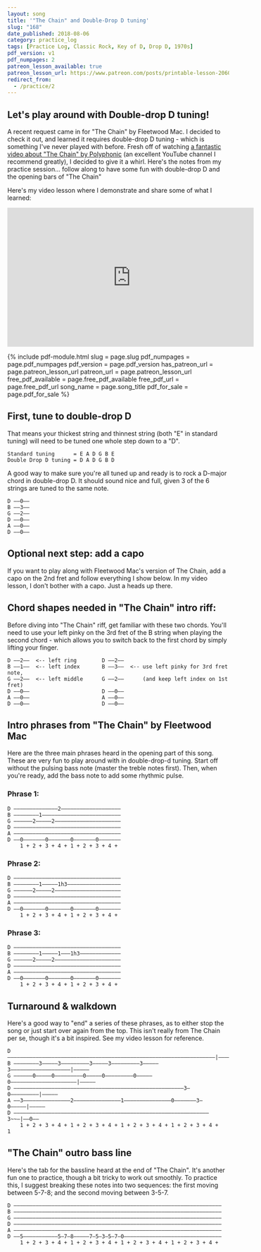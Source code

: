 ```yaml
---
layout: song
title: '"The Chain" and Double-Drop D tuning'
slug: "168"
date_published: 2018-08-06
category: practice_log
tags: [Practice Log, Classic Rock, Key of D, Drop D, 1970s]
pdf_version: v1
pdf_numpages: 2
patreon_lesson_available: true
patreon_lesson_url: https://www.patreon.com/posts/printable-lesson-20607117
redirect_from:
  - /practice/2
---
```


## Let's play around with Double-drop D tuning!

A recent request came in for "The Chain" by Fleetwood Mac. I decided to check it out, and learned it requires double-drop D tuning - which is something I've never played with before. Fresh off of watching [a fantastic video about "The Chain" by Polyphonic](https://www.youtube.com/watch?v=RqTARzw7j_w) (an excellent YouTube channel I recommend greatly), I decided to give it a whirl. Here's the notes from my practice session... follow along to have some fun with double-drop D and the opening bars of "The Chain"

Here's my video lesson where I demonstrate and share some of what I learned:

<iframe width="560" height="315" src="https://www.youtube.com/embed/wqe2dQjUnVw?showinfo=0" frameborder="0" allowfullscreen></iframe>

{% include pdf-module.html slug = page.slug pdf_numpages = page.pdf_numpages pdf_version = page.pdf_version has_patreon_url = page.patreon_lesson_url patreon_url = page.patreon_lesson_url free_pdf_available = page.free_pdf_available free_pdf_url = page.free_pdf_url song_name = page.song_title pdf_for_sale = page.pdf_for_sale %}

## First, tune to double-drop D

That means your thickest string and thinnest string (both "E" in standard tuning) will need to be tuned one whole step down to a "D".

    Standard tuning      = E A D G B E
    Double Drop D tuning = D A D G B D

A good way to make sure you're all tuned up and ready is to rock a D-major chord in double-drop D. It should sound nice and full, given 3 of the 6 strings are tuned to the same note.

    D ––0––
    B ––3––
    G ––2––
    D ––0––
    A ––0––
    D ––0––

## Optional next step: add a capo

If you want to play along with Fleetwood Mac's version of The Chain, add a capo on the 2nd fret and follow everything I show below. In my video lesson, I don't bother with a capo. Just a heads up there.

## Chord shapes needed in "The Chain" intro riff:

Before diving into "The Chain" riff, get familiar with these two chords. You'll need to use your left pinky on the 3rd fret of the B string when playing the second chord - which allows you to switch back to the first chord by simply lifting your finger.

    D ––2––  <-- left ring        D ––2––
    B ––1––  <-- left index       B ––3––  <-- use left pinky for 3rd fret note,
    G ––2––  <-- left middle      G ––2––      (and keep left index on 1st fret)
    D ––0––                       D ––0––
    A ––0––                       A ––0––
    D ––0––                       D ––0––

## Intro phrases from "The Chain" by Fleetwood Mac

Here are the three main phrases heard in the opening part of this song. These are very fun to play around with in double-drop-d tuning. Start off without the pulsing bass note (master the treble notes first). Then, when you're ready, add the bass note to add some rhythmic pulse.

### Phrase 1:

    D ––––––––––––––2–––––––––––––––––––
    B ––––––––1–––––––––––––––––––––––––
    G ––––––2–––––2–––––––––––––––––––––
    D ––––––––––––––––––––––––––––––––––
    A ––––––––––––––––––––––––––––––––––
    D ––0–––––––0–––––––0–––––––0–––––––
        1 + 2 + 3 + 4 + 1 + 2 + 3 + 4 +

### Phrase 2:

    D ––––––––––––––––––––––––––––––––––
    B ––––––––1–––––1h3–––––––––––––––––
    G ––––––2–––––2–––––––––––––––––––––
    D ––––––––––––––––––––––––––––––––––
    A ––––––––––––––––––––––––––––––––––
    D ––0–––––––0–––––––0–––––––0–––––––
        1 + 2 + 3 + 4 + 1 + 2 + 3 + 4 +

### Phrase 3:

    D ––––––––––––––––––––––––––––––––––
    B ––––––––1–––––1–––1h3–––––––––––––
    G ––––––2–––––2–––––––––––––––––––––
    D ––––––––––––––––––––––––––––––––––
    A ––––––––––––––––––––––––––––––––––
    D ––0–––––––0–––––––0–––––––0–––––––
        1 + 2 + 3 + 4 + 1 + 2 + 3 + 4 +

## Turnaround & walkdown

Here's a good way to "end" a series of these phrases, as to either stop the song or just start over again from the top. This isn't really from The Chain per se, though it's a bit inspired. See my video lesson for reference.

    D ––––––––––––––––––––––––––––––––––––––––––––––––––––––––––––––––––|–––––
    B ––––––––3–––––3–––––––––3–––––3–––––––––3–––––3–––––––––––––––––––|–––––
    G ––––––0–––––0–––––––––0–––––0–––––––––0–––––0–––––––––––––––––––––|–––––
    D ––––––––––––––––––––––––––––––––––––––––––––––––––––––3–0–––––––––|–––––
    A ––3–––––––––––––––2–––––––––––––––1–––––––––––––––0–––––––3–0–––––|–––––
    D ––––––––––––––––––––––––––––––––––––––––––––––––––––––––––––––3~~–|––0––
        1 + 2 + 3 + 4 + 1 + 2 + 3 + 4 + 1 + 2 + 3 + 4 + 1 + 2 + 3 + 4 +    1


## "The Chain" outro bass line

Here's the tab for the bassline heard at the end of "The Chain". It's another fun one to practice, though a bit tricky to work out smoothly. To practice this, I suggest breaking these notes into two sequences: the first moving between 5-7-8; and the second moving between 3-5-7.

    D ––––––––––––––––––––––––––––––––––––––––––––––––––––––––––––––––––
    B ––––––––––––––––––––––––––––––––––––––––––––––––––––––––––––––––––
    G ––––––––––––––––––––––––––––––––––––––––––––––––––––––––––––––––––
    D ––––––––––––––––––––––––––––––––––––––––––––––––––––––––––––––––––
    A ––––––––––––––––––––––––––––––––––––––––––––––––––––––––––––––––––
    D ––5–––––––––––5–7–8–––––7–5–3–5–7–0–––––––––––––––––––––––––––––––
        1 + 2 + 3 + 4 + 1 + 2 + 3 + 4 + 1 + 2 + 3 + 4 + 1 + 2 + 3 + 4 +
